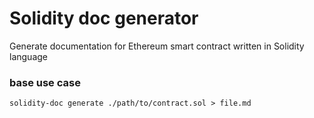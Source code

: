 # Solidity doc generator
 
Generate documentation for Ethereum smart contract written in Solidity language  


### base use case

`solidity-doc generate ./path/to/contract.sol > file.md`